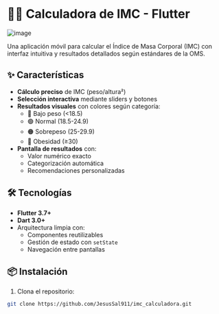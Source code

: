 # 🏋️‍♂️ Calculadora de IMC - Flutter

![image](https://github.com/user-attachments/assets/ade91db3-aa6d-4559-af8e-2110c4807e05)


Una aplicación móvil para calcular el Índice de Masa Corporal (IMC) con interfaz intuitiva y resultados detallados según estándares de la OMS.

## ✨ Características

- **Cálculo preciso** de IMC (peso/altura²)
- **Selección interactiva** mediante sliders y botones
- **Resultados visuales** con colores según categoría:
  - 🔵 Bajo peso (<18.5)
  - 🟢 Normal (18.5-24.9)
  - 🟠 Sobrepeso (25-29.9)
  - 🔴 Obesidad (≥30)
- **Pantalla de resultados** con:
  - Valor numérico exacto
  - Categorización automática
  - Recomendaciones personalizadas

## 🛠️ Tecnologías

- **Flutter 3.7+**
- **Dart 3.0+**
- Arquitectura limpia con:
  - Componentes reutilizables
  - Gestión de estado con `setState`
  - Navegación entre pantallas

## 📦 Instalación

1. Clona el repositorio:
```bash
git clone https://github.com/JesusSal911/imc_calculadora.git
